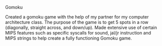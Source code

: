 Gomoku

Created a gomoku game with the help of my partner for my computer architecture class. The purpose of the game is to get 5 spots in a row (diagonally, 
straight across, and down/up). Made extensive use of certain MIPS features such as specific syscalls for sound, jal/jr instruction and MIPS strings to help
create a fully functioning Gomoku game.

